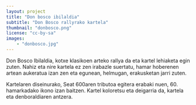 ```yaml
---
layout: project
title: "Don bosco ibilaldia"
subtitle: "Don Bosco rallyrako kartela"
thumbnail: "donbosco.png"
license: "cc-by-sa"
images:
    - "donbosco.jpg"
---
```


Don Bosco Ibilaldia, kotxe klasikoen arteko rallya da eta kartel lehiaketa egin zuten. Nahiz eta nire kartela ez zen
irabazle suertatu, hamar hoberenen artean aukeratua izan zen eta egunean, helmugan, erakusketan jarri zuten.

Kartelaren diseinurako, Seat 600aren tributoa egitera erabaki nuen, 60. hamarkadako ikono izan baitzen. Kartel koloretsu
eta deigarria da, kartela eta denboraldiaren antzera.
